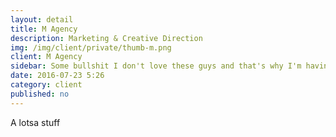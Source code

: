 ```yaml
---
layout: detail
title: M Agency
description: Marketing & Creative Direction
img: /img/client/private/thumb-m.png
client: M Agency
sidebar: Some bullshit I don't love these guys and that's why I'm having to build a password protected version of these pages
date: 2016-07-23 5:26
category: client
published: no
---
```


A lotsa stuff